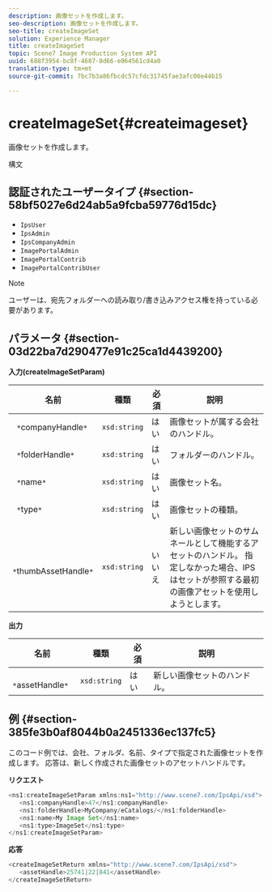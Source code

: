 ```yaml
---
description: 画像セットを作成します。
seo-description: 画像セットを作成します。
seo-title: createImageSet
solution: Experience Manager
title: createImageSet
topic: Scene7 Image Production System API
uuid: 688f3954-bc8f-4687-8d66-e064561cd4a0
translation-type: tm+mt
source-git-commit: 7bc7b3a86fbcdc57cfdc31745fae3afc06e44b15

---
```



# createImageSet{#createimageset}

画像セットを作成します。

構文

## 認証されたユーザータイプ {#section-58bf5027e6d24ab5a9fcba59776d15dc}

* `IpsUser`
* `IpsAdmin`
* `IpsCompanyAdmin`
* `ImagePortalAdmin`
* `ImagePortalContrib`
* `ImagePortalContribUser`

>[!NOTE]
>
>ユーザーは、宛先フォルダーへの読み取り/書き込みアクセス権を持っている必要があります。

## パラメータ {#section-03d22ba7d290477e91c25ca1d4439200}

**入力(createImageSetParam)**

| 名前 | 種類 | 必須 | 説明 |
|---|---|---|---|
| ` *`companyHandle`*` | `xsd:string` | はい | 画像セットが属する会社のハンドル。 |
| ` *`folderHandle`*` | `xsd:string` | はい | フォルダーのハンドル。 |
| ` *`name`*` | `xsd:string` | はい | 画像セット名。 |
| ` *`type`*` | `xsd:string` | はい | 画像セットの種類。 |
| ` *`thumbAssetHandle`*` | `xsd:string` | いいえ | 新しい画像セットのサムネールとして機能するアセットのハンドル。 指定しなかった場合、IPSはセットが参照する最初の画像アセットを使用しようとします。 |

**出力**

| 名前 | 種類 | 必須 | 説明 |
|---|---|---|---|
| ` *`assetHandle`*` | `xsd:string` | はい | 新しい画像セットのハンドル。 |

## 例 {#section-385fe3b0af8044b0a2451336ec137fc5}

このコード例では、会社、フォルダ、名前、タイプで指定された画像セットを作成します。 応答は、新しく作成された画像セットのアセットハンドルです。

**リクエスト**

```java
<ns1:createImageSetParam xmlns:ns1="http://www.scene7.com/IpsApi/xsd">
   <ns1:companyHandle>47</ns1:companyHandle>
   <ns1:folderHandle>MyCompany/eCatalogs/</ns1:folderHandle>
   <ns1:name>My Image Set</ns1:name>
   <ns1:type>ImageSet</ns1:type>
</ns1:createImageSetParam>
```

**応答**

```java
<createImageSetReturn xmlns="http://www.scene7.com/IpsApi/xsd">
   <assetHandle>25741|22|841</assetHandle>
</createImageSetReturn>
```

